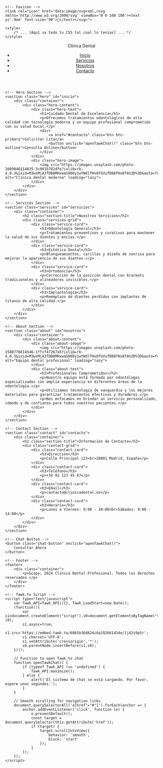 <!DOCTYPE html>
<html lang="es">
<head>
    <meta charset="UTF-8">
    <meta name="viewport" content="width=device-width, initial-scale=1.0">
    <title>Clínica Dental Profesional</title>
    <meta name="description" content="Clínica dental profesional con los mejores tratamientos odontológicos">
    
    <!-- Favicon -->
    <link rel="icon" href="data:image/svg+xml,<svg xmlns='http://www.w3.org/2000/svg' viewBox='0 0 100 100'><text y='.9em' font-size='90'>🦷</text></svg>">
    
    <style>
        /* ... [Aquí va todo tu CSS tal cual lo tenías] ... */
    </style>
</head>
<body>
    <!-- Header -->
    <header>
        <nav class="container">
            <div class="logo">
                Clínica Dental 
            </div>
            <ul class="nav-links">
                <li><a href="#inicio">Inicio</a></li>
                <li><a href="#servicios">Servicios</a></li>
                <li><a href="#nosotros">Nosotros</a></li>
                <li><a href="#contacto">Contacto</a></li>
            </ul>
        </nav>
    </header>

    <!-- Hero Section -->
    <section class="hero" id="inicio">
        <div class="container">
            <div class="hero-content">
                <div class="hero-text">
                    <h1>Cuidado Dental de Excelencia</h1>
                    <p>Ofrecemos tratamientos odontológicos de alta calidad con tecnología moderna y un equipo profesional comprometido con su salud bucal.</p>
                    <div>
                        <a href="#contacto" class="btn btn-primary">Solicitar Cita</a>
                        <button onclick="openTawkChat()" class="btn btn-outline">Consulta Online</button>
                    </div>
                </div>
                <div class="hero-image">
                    <img src="https://images.unsplash.com/photo-1609840114035-3c981b782dfe?ixlib=rb-4.0.3&ixid=M3wxMjA3fDB8MHxwaG90by1wYWdlfHx8fGVufDB8fHx8fA%3D%3D&auto=format&fit=crop&w=1000&q=80" alt="Clínica dental moderna" loading="lazy">
                </div>
            </div>
        </div>
    </section>

    <!-- Services Section -->
    <section class="services" id="servicios">
        <div class="container">
            <h2 class="section-title">Nuestros Servicios</h2>
            <div class="services-grid">
                <div class="service-card">
                    <h3>Odontología General</h3>
                    <p>Tratamientos preventivos y curativos para mantener la salud de sus dientes y encías.</p>
                </div>
                <div class="service-card">
                    <h3>Estética Dental</h3>
                    <p>Blanqueamientos, carillas y diseño de sonrisa para mejorar la apariencia de sus dientes.</p>
                </div>
                <div class="service-card">
                    <h3>Ortodoncia</h3>
                    <p>Corrección de la posición dental con brackets tradicionales y alineadores invisibles.</p>
                </div>
                <div class="service-card">
                    <h3>Implantología</h3>
                    <p>Reemplazo de dientes perdidos con implantes de titanio de alta calidad.</p>
                </div>
            </div>
        </div>
    </section>

    <!-- About Section -->
    <section class="about" id="nosotros">
        <div class="container">
            <div class="about-content">
                <div class="about-image">
                    <img src="https://images.unsplash.com/photo-1588776814546-1ffcf47267a5?ixlib=rb-4.0.3&ixid=M3wxMjA3fDB8MHxwaG90by1wYWdlfHx8fGVufDB8fHx8fA%3D%3D&auto=format&fit=crop&w=1000&q=80" alt="Equipo dental profesional" loading="lazy">
                </div>
                <div class="about-text">
                    <h2>Profesionales Comprometidos</h2>
                    <p>Nuestro equipo está formado por odontólogos especializados con amplia experiencia en diferentes áreas de la odontología.</p>
                    <p>Utilizamos tecnología de vanguardia y los mejores materiales para garantizar tratamientos efectivos y duraderos.</p>
                    <p>Nos enfocamos en brindar un servicio personalizado, cómodo y de confianza para todos nuestros pacientes.</p>
                </div>
            </div>
        </div>
    </section>

    <!-- Contact Section -->
    <section class="contact" id="contacto">
        <div class="container">
            <h2 class="section-title">Información de Contacto</h2>
            <div class="contact-grid">
                <div class="contact-card">
                    <h3>Dirección</h3>
                    <p>Calle Principal 123<br>28001 Madrid, España</p>
                </div>
                <div class="contact-card">
                    <h3>Teléfono</h3>
                    <p>+34 91 123 45 67</p>
                </div>
                <div class="contact-card">
                    <h3>Email</h3>
                    <p>contacto@clinicadental.es</p>
                </div>
                <div class="contact-card">
                    <h3>Horario</h3>
                    <p>Lunes a Viernes: 9:00 - 20:00<br>Sábados: 9:00 - 14:00</p>
                </div>
            </div>
        </div>
    </section>

    <!-- Chat Button -->
    <button class="chat-button" onclick="openTawkChat()">
        Consultar Ahora
    </button>

    <!-- Footer -->
    <footer>
        <div class="container">
            <p>&copy; 2024 Clínica Dental Profesional. Todos los derechos reservados.</p>
        </div>
    </footer>

    <!-- Tawk.to Script -->
    <script type="text/javascript">
        var Tawk_API=Tawk_API||{}, Tawk_LoadStart=new Date();
        (function(){
            var s1=document.createElement("script"),s0=document.getElementsByTagName("script")[0];
            s1.async=true;
            s1.src='https://embed.tawk.to/68b5b36d624c6a192661d34e/1j42s9p5r';
            s1.charset='UTF-8';
            s1.setAttribute('crossorigin','*');
            s0.parentNode.insertBefore(s1,s0);
        })();

        // Function to open Tawk.to chat
        function openTawkChat() {
            if (typeof Tawk_API !== 'undefined') {
                Tawk_API.maximize();
            } else {
                alert('El sistema de chat se está cargando. Por favor, espere unos segundos.');
            }
        }

        // Smooth scrolling for navigation links
        document.querySelectorAll('a[href^="#"]').forEach(anchor => {
            anchor.addEventListener('click', function (e) {
                e.preventDefault();
                const target = document.querySelector(this.getAttribute('href'));
                if (target) {
                    target.scrollIntoView({
                        behavior: 'smooth',
                        block: 'start'
                    });
                }
            });
        });
    </script>
</body>
</html>
